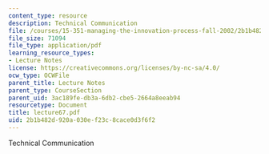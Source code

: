 ```yaml
---
content_type: resource
description: Technical Communication
file: /courses/15-351-managing-the-innovation-process-fall-2002/2b1b482d920a030ef23c8cace0d3f6f2_lecture67.pdf
file_size: 71094
file_type: application/pdf
learning_resource_types:
- Lecture Notes
license: https://creativecommons.org/licenses/by-nc-sa/4.0/
ocw_type: OCWFile
parent_title: Lecture Notes
parent_type: CourseSection
parent_uid: 3ac189fe-db3a-6db2-cbe5-2664a8eeab94
resourcetype: Document
title: lecture67.pdf
uid: 2b1b482d-920a-030e-f23c-8cace0d3f6f2
---
```

Technical Communication